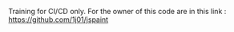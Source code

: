 
Training for CI/CD only.
For the owner of this code are in this link : https://github.com/1j01/jspaint
